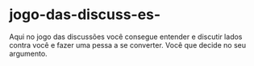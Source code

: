 # jogo-das-discuss-es-
Aqui no jogo das discussões você consegue entender e discutir lados contra você e fazer uma pessa a se converter. Você que decide no seu argumento. 

